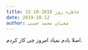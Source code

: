 ```yaml
---
title: خاطره روز 2019-10-12
date: 2019-10-12
author: شعبان محمد حسنی
---
```


اصلا یادم نمیاد امروز چی کار کردم.